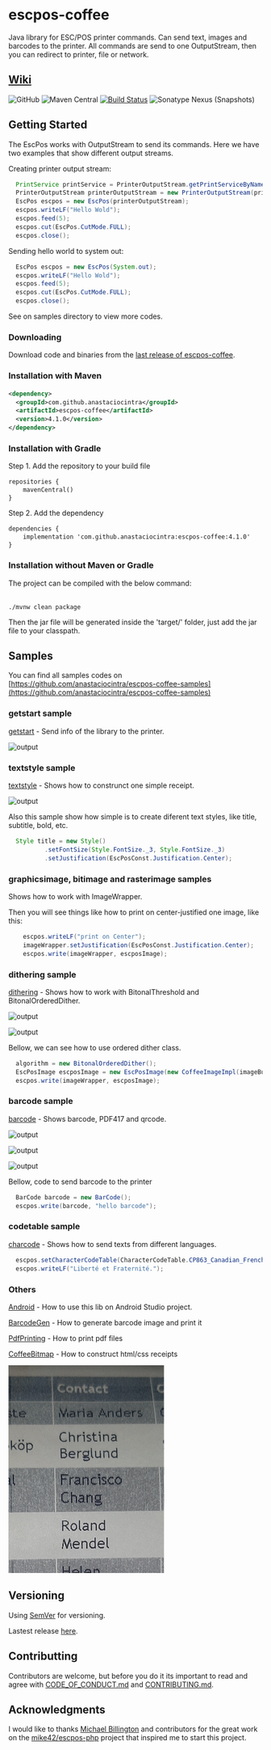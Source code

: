 
# escpos-coffee

Java library for ESC/POS printer commands. Can send text, images and barcodes to the printer.
All commands are send to one OutputStream, then you can redirect to printer, file or network.
## [Wiki](https://github.com/anastaciocintra/escpos-coffee/wiki)




![GitHub](https://img.shields.io/github/license/anastaciocintra/escpos-coffee)
![Maven Central](https://img.shields.io/maven-central/v/com.github.anastaciocintra/escpos-coffee)
[![Build Status](https://travis-ci.org/anastaciocintra/escpos-coffee.svg?branch=master)](https://travis-ci.org/anastaciocintra/escpos-coffee)
![Sonatype Nexus (Snapshots)](https://img.shields.io/nexus/s/com.github.anastaciocintra/escpos-coffee?server=https%3A%2F%2Foss.sonatype.org)

## Getting Started
The EscPos works with OutputStream to send its commands. Here we have two examples that show different output streams.

Creating printer output stream:
```java
  PrintService printService = PrinterOutputStream.getPrintServiceByName("printerName");
  PrinterOutputStream printerOutputStream = new PrinterOutputStream(printService);
  EscPos escpos = new EscPos(printerOutputStream);
  escpos.writeLF("Hello Wold");
  escpos.feed(5);
  escpos.cut(EscPos.CutMode.FULL);
  escpos.close();

```

Sending hello world to system out:
```java
  EscPos escpos = new EscPos(System.out);
  escpos.writeLF("Hello Wold");
  escpos.feed(5);
  escpos.cut(EscPos.CutMode.FULL);
  escpos.close();
```
See on samples directory to view more codes.



### Downloading
Download code and binaries from the [last release of escpos-coffee](https://github.com/anastaciocintra/escpos-coffee/releases/latest).

### Installation with Maven 

```xml
<dependency>
  <groupId>com.github.anastaciocintra</groupId>
  <artifactId>escpos-coffee</artifactId>
  <version>4.1.0</version>
</dependency>
```

### Installation with Gradle 

Step 1. Add the repository to your build file
```
repositories {
    mavenCentral()
}
```

Step 2. Add the dependency
```
dependencies {
    implementation 'com.github.anastaciocintra:escpos-coffee:4.1.0'
}
```


### Installation without Maven or Gradle

The project can be compiled with the below command:

```

./mvnw clean package

```

Then the jar file will be generated inside the 'target/' folder, just add the jar file to your classpath.


## Samples

You can find all samples codes on [https://github.com/anastaciocintra/escpos-coffee-samples](https://github.com/anastaciocintra/escpos-coffee-samples) 


### getstart sample
[getstart](https://github.com/anastaciocintra/escpos-coffee-samples/tree/master/usual/getstart) - Send info of the library to the printer.

![output](sample_images/info.png?raw=true "output")


### textstyle sample
[textstyle](https://github.com/anastaciocintra/escpos-coffee-samples/tree/master/usual/textstyle) - Shows how to construnct one simple receipt.

![output](sample_images/style.png?raw=true "output")


Also this sample show how simple is to create diferent text styles, like title, subtitle, bold, etc.


```java
  Style title = new Style()
          .setFontSize(Style.FontSize._3, Style.FontSize._3)
          .setJustification(EscPosConst.Justification.Center);
```



### graphicsimage, bitimage and rasterimage samples

Shows how to work with ImageWrapper.

Then you will see things like how to print on center-justified one image, like this: 

```java
    escpos.writeLF("print on Center");
    imageWrapper.setJustification(EscPosConst.Justification.Center);
    escpos.write(imageWrapper, escposImage);
```

### dithering sample
[dithering](https://github.com/anastaciocintra/escpos-coffee-samples/tree/master/usual/dithering) - 
Shows how to work with BitonalThreshold and BitonalOrderedDither. 

![output](sample_images/threshould.png?raw=true "output")

![output](sample_images/ordered_dither.png?raw=true "output")


Bellow, we can see how to use ordered dither class.

```java
  algorithm = new BitonalOrderedDither();
  EscPosImage escposImage = new EscPosImage(new CoffeeImageImpl(imageBufferedImage), algorithm);     
  escpos.write(imageWrapper, escposImage);

```
### barcode sample
[barcode](https://github.com/anastaciocintra/escpos-coffee-samples/tree/master/usual/barcode) - 
Shows barcode, PDF417 and qrcode.

![output](sample_images/barcode.png?raw=true "output")

![output](sample_images/qrcode.png?raw=true "output")

![output](sample_images/pdf417.png?raw=true "output")


Bellow, code to send barcode to the printer

```java
  BarCode barcode = new BarCode();
  escpos.write(barcode, "hello barcode");
```

### codetable  sample
[charcode](https://github.com/anastaciocintra/escpos-coffee-samples/tree/master/usual/charcode) - 
Shows how to send texts from different languages.

```java
  escpos.setCharacterCodeTable(CharacterCodeTable.CP863_Canadian_French);
  escpos.writeLF("Liberté et Fraternité.");
```

### Others
[Android](https://github.com/anastaciocintra/escpos-coffee-samples/tree/master/miscellaneous/AndroidImage) - How to use this lib on Android Studio project.

[BarcodeGen](https://github.com/anastaciocintra/escpos-coffee-samples/tree/master/miscellaneous/BarcodeGen) - How to generate barcode image and print it

[PdfPrinting](https://github.com/anastaciocintra/escpos-coffee-samples/tree/master/miscellaneous/PdfPrinting) - How to print pdf files

[CoffeeBitmap](https://github.com/anastaciocintra/escpos-coffee-samples/tree/master/miscellaneous/CoffeeBitmap) - How to construct html/css receipts

![output](sample_images/htmlcss.png?raw=true "output")


## Versioning

Using [SemVer](https://semver.org) for versioning.

Lastest release [here](https://github.com/anastaciocintra/escpos-coffee/releases/latest).


## Contributting 
Contributors are welcome, 
but before you do it its important to read and agree with [CODE_OF_CONDUCT.md](https://github.com/anastaciocintra/escpos-coffee/blob/master/CODE_OF_CONDUCT.md) and [CONTRIBUTING.md](https://github.com/anastaciocintra/escpos-coffee/blob/master/CONTRIBUTING.md).

## Acknowledgments
I would like to thanks [Michael Billington](https://github.com/mike42) and contributors for the great work on the [mike42/escpos-php](https://github.com/mike42/escpos-php) project that inspired me to start this project.
